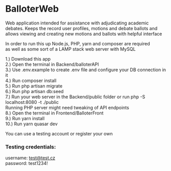 # BalloterWeb
Web application intended for assistance with adjudicating academic debates. Keeps the record user profiles, motions and debate ballots and allows viewing and creating new motions and ballots with helpful interface

In order to run this up Node.js, PHP, yarn and composer are required<br>
as well as some sort of a LAMP stack web server with MySQL<br>

1.) Download this app<br>
2.) Open the terminal in Backend/balloterAPI<br>
3.) Use .env.example to create .env file and configure your DB connection in it<br>
4.) Run composer install<br>
5.) Run php artisan migrate<br>
6.) Run php artisan db:seed<br>
7.) Run your web server in the Backend/public folder or run php -S localhost:8080 -t ./public<br>
Running PHP server might need tweaking of API endpoints<br>
8.) Open the terminal in Frontend/BalloterFront<br>
9.) Run yarn install<br>
10.) Run yarn quasar dev<br>

You can use a testing account or register your own<br>
### Testing credentials:<br>
username: test@test.cz<br>
password: test1234!<br>


